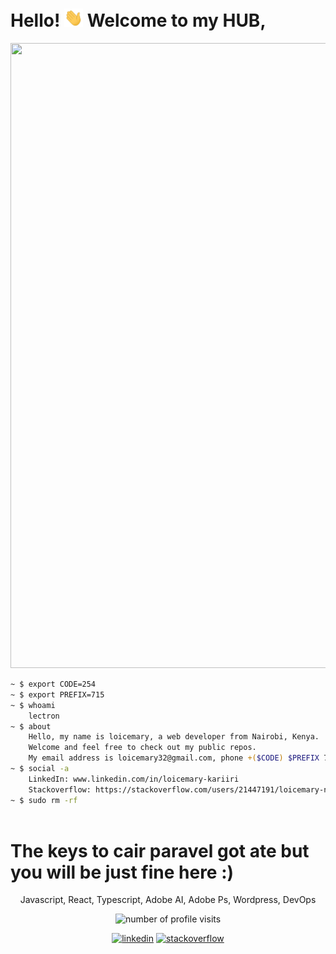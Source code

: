 # Hello! <img src="https://github.com/MichaelGatuma/MichaelGatuma/blob/main/wave.gif" width="30px"> Welcome to my HUB,

<a href=#><img src="download.gif" style="height: 25vh; width: 120vh; "></a>

```sh
~ $ export CODE=254
~ $ export PREFIX=715
~ $ whoami
    lectron
~ $ about
    Hello, my name is loicemary, a web developer from Nairobi, Kenya.
    Welcome and feel free to check out my public repos.
    My email address is loicemary32@gmail.com, phone +($CODE) $PREFIX 745890
~ $ social -a
    LinkedIn: www.linkedin.com/in/loicemary-kariiri
    Stackoverflow: https://stackoverflow.com/users/21447191/loicemary-nyakibia
~ $ sudo rm -rf
    
```
# The keys to cair paravel got ate but you will be just fine here :)

<p align="center">
    Javascript, React, Typescript, Adobe AI, Adobe Ps, Wordpress, DevOps
</p>

<p align="center">    
  <img src="https://komarev.com/ghpvc/?username=Loicemary&label=Profile%20views&color=00993c&style=for-the-badge" alt="number of profile visits" />
</p>

<p align="center">
  <a target="_blank" href="https://www.linkedin.com/in/loicemary-kariiri/"><img src="https://img.icons8.com/color/50/000000/linkedin.png" alt="linkedin"/></a>
  <a target="_blank" href="https://stackoverflow.com/users/21447191/loicemary-nyakibia"><img src="https://img.icons8.com/color/50/000000/stackoverflow.png" alt="stackoverflow"/></a>
</p>

<!-- 
[![Loicemary's wakatime stats](https://github-readme-stats.vercel.app/api/wakatime?username=Loicemary)](https://github.com/Loicemary/github-readme-stats) -->
